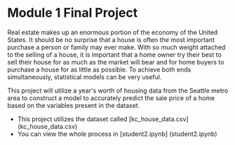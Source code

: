 # Module 1 Final Project

Real estate makes up an enormous portion of the economy of the United States. It should be no surprise that a house is often the most important purchase a person or family may ever make. With so much weight attached to the selling of a house, it is important that a home owner try their best to sell their house for as much as the market will bear and for home buyers to purchase a house for as little as possible. To achieve both ends simultaneously, statistical models can be very useful.

This project will utilize a year's worth of housing data from the Seattle metro area to construct a model to accurately predict the sale price of a home based on the variables present in the dataset. 

- This project utilizes the dataset called [kc_house_data.csv] (kc_house_data.csv)
- You can view the whole process in [student2.ipynb] (student2.ipynb)